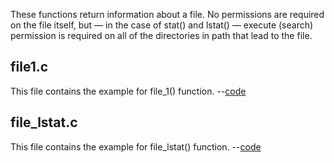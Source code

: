 These functions return information about a file. No permissions are required on the file itself, but — in the case of stat() and lstat() — execute (search) permission is required on all of the directories in path that lead to the file.

<h2>file1.c</h2>
This file contains the example for file_1() function. --<a href="https://github.com/Udhayamoorthi369/Advanced-C/blob/main/File_system/file1.c">code</a>

<h2>file_lstat.c</h2>
This file contains the example for file_lstat() function. --<a href="https://github.com/Udhayamoorthi369/Advanced-C/blob/main/File_system/file_lstat.c">code</a>


